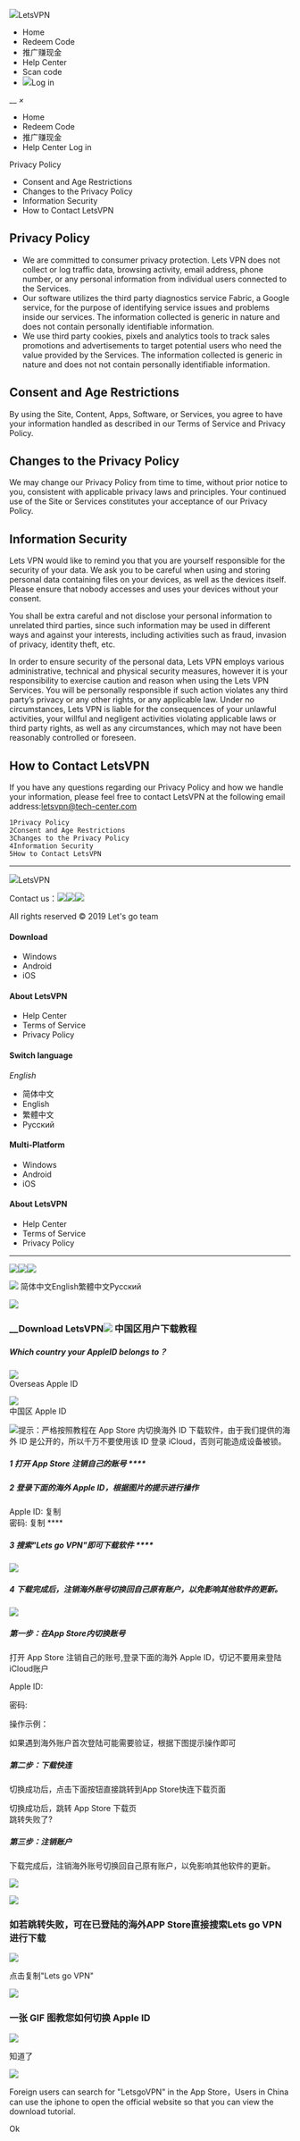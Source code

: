 ![](images/logo.png)LetsVPN

  * Home
  * Redeem Code
  * 推广赚现金
  * Help Center
  * Scan code
  * ![](./images/homelogin.svg)Log in

 __ _×_

  * Home
  * Redeem Code
  * 推广赚现金
  * Help Center
Log in

Privacy Policy

  * Consent and Age Restrictions
  * Changes to the Privacy Policy
  * Information Security
  * How to Contact LetsVPN

## Privacy Policy

  * We are committed to consumer privacy protection. Lets VPN does not collect or log traffic data, browsing activity, email address, phone number, or any personal information from individual users connected to the Services.
  * Our software utilizes the third party diagnostics service Fabric, a Google service, for the purpose of identifying service issues and problems inside our services. The information collected is generic in nature and does not contain personally identifiable information.
  * We use third party cookies, pixels and analytics tools to track sales promotions and advertisements to target potential users who need the value provided by the Services. The information collected is generic in nature and does not not contain personally identifiable information.

## Consent and Age Restrictions

By using the Site, Content, Apps, Software, or Services, you agree to have
your information handled as described in our Terms of Service and Privacy
Policy.

## Changes to the Privacy Policy

We may change our Privacy Policy from time to time, without prior notice to
you, consistent with applicable privacy laws and principles. Your continued
use of the Site or Services constitutes your acceptance of our Privacy Policy.

## Information Security

Lets VPN would like to remind you that you are yourself responsible for the
security of your data. We ask you to be careful when using and storing
personal data containing files on your devices, as well as the devices itself.
Please ensure that nobody accesses and uses your devices without your consent.

You shall be extra careful and not disclose your personal information to
unrelated third parties, since such information may be used in different ways
and against your interests, including activities such as fraud, invasion of
privacy, identity theft, etc.

In order to ensure security of the personal data, Lets VPN employs various
administrative, technical and physical security measures, however it is your
responsibility to exercise caution and reason when using the Lets VPN
Services. You will be personally responsible if such action violates any third
party’s privacy or any other rights, or any applicable law. Under no
circumstances, Lets VPN is liable for the consequences of your unlawful
activities, your willful and negligent activities violating applicable laws or
third party rights, as well as any circumstances, which may not have been
reasonably controlled or foreseen.

## How to Contact LetsVPN

If you have any questions regarding our Privacy Policy and how we handle your
information, please feel free to contact LetsVPN at the following email
address:letsvpn@tech-center.com

    1Privacy Policy
    2Consent and Age Restrictions
    3Changes to the Privacy Policy
    4Information Security
    5How to Contact LetsVPN

* * *

![](/images/logobig.png)LetsVPN

Contact
us：![](/images/email.svg)![](/images/facebook.svg)![](/images/twitter.svg)

All rights reserved © 2019 Let's go team

#### Download

  * Windows
  * Android
  * iOS

#### About LetsVPN

  * Help Center
  * Terms of Service 
  * Privacy Policy 

#### Switch language

 _English_

  * 简体中文
  * English
  * 繁體中文
  * Русский

#### Multi-Platform

  * Windows
  * Android
  * iOS

#### About LetsVPN

  * Help Center
  * Terms of Service 
  * Privacy Policy 

* * *

![](/images/email.svg)![](/images/facebook.svg)![](/images/twitter.svg)

![](/images/global.svg) 简体中文English繁體中文Русский

![](/images/closebtn.svg)

###  __Download LetsVPN![](/images/toleft.svg) 中国区用户下载教程

##### Which country your AppleID belongs to？

![](/images/overseas.svg)  
Overseas Apple ID

![](/images/China.svg)  
中国区 Apple ID

![](/images/volume.svg)提示：严格按照教程在 App Store 内切换海外 ID 下载软件，由于我们提供的海外 ID
是公开的，所以千万不要使用该 ID 登录 iCloud，否则可能造成设备被锁。

#####  _1_ 打开 App Store 注销自己的账号 ****

#####  _2_ 登录下面的海外 Apple ID，根据图片的提示进行操作  
Apple ID: 复制  
密码: 复制 ****

#####  _3_ 搜索"Lets go VPN"即可下载软件 ****

![](/images/searchlets.png)

#####  _4_ 下载完成后，注销海外账号切换回自己原有账户，以免影响其他软件的更新。

![](/images/loginout.png)

##### 第一步：在App Store内切换账号

打开 App Store 注销自己的账号,登录下面的海外 Apple ID，切记不要用来登陆iCloud账户

Apple ID:

密码:

操作示例：

如果遇到海外账户首次登陆可能需要验证，根据下图提示操作即可

##### 第二步：下载快连

切换成功后，点击下面按钮直接跳转到App Store快连下载页面

切换成功后，跳转 App Store 下载页  
跳转失败了?

##### 第三步：注销账户

下载完成后，注销海外账号切换回自己原有账户，以免影响其他软件的更新。

![](/images/loginout.png)

![](/images/closebtn.svg)

### 如若跳转失败，可在已登陆的海外APP Store直接搜索Lets go VPN进行下载

![](/images/searchlets.png)

点击复制"Lets go VPN"

![](/images/closebtn.svg)

### 一张 GIF 图教您如何切换 Apple ID

![](/images/gittut.gif)

知道了

![](/images/closebtn.svg)

Foreign users can search for "LetsgoVPN" in the App Store，Users in China can
use the iphone to open the official website so that you can view the download
tutorial.

Ok

